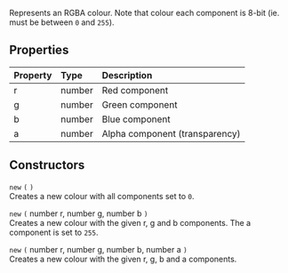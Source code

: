 Represents an RGBA colour. Note that colour each component is 8-bit (ie. must be between `0` and `255`).

## Properties

| Property | Type | Description |
|:---------|:-----|:------------|
<prop>r</prop> | <type>number</type> | Red component
<prop>g</prop> | <type>number</type> | Green component
<prop>b</prop> | <type>number</type> | Blue component
<prop>a</prop> | <type>number</type> | Alpha component (transparency)

## Constructors

`new` `(` `)`  
Creates a new colour with all components set to `0`.

`new` `(` <type>number</type> <arg>r</arg>, <type>number</type> <arg>g</arg>, <type>number</type> <arg>b</arg> `)`  
Creates a new colour with the given <arg>r</arg>, <arg>g</arg> and <arg>b</arg> components. The <prop>a</prop> component is set to `255`.

`new` `(` <type>number</type> <arg>r</arg>, <type>number</type> <arg>g</arg>, <type>number</type> <arg>b</arg>, <type>number</type> <arg>a</arg> `)`  
Creates a new colour with the given <arg>r</arg>, <arg>g</arg>, <arg>b</arg> and <arg>a</arg> components.
